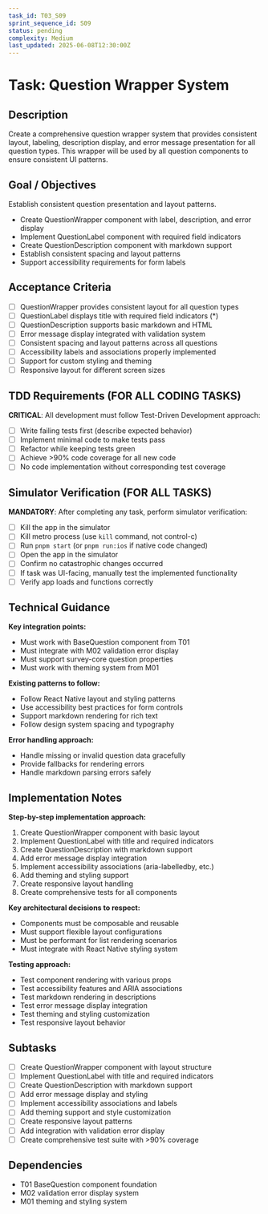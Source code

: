 ```yaml
---
task_id: T03_S09
sprint_sequence_id: S09
status: pending
complexity: Medium
last_updated: 2025-06-08T12:30:00Z
---
```


# Task: Question Wrapper System

## Description
Create a comprehensive question wrapper system that provides consistent layout, labeling, description display, and error message presentation for all question types. This wrapper will be used by all question components to ensure consistent UI patterns.

## Goal / Objectives
Establish consistent question presentation and layout patterns.
- Create QuestionWrapper component with label, description, and error display
- Implement QuestionLabel component with required field indicators
- Create QuestionDescription component with markdown support
- Establish consistent spacing and layout patterns
- Support accessibility requirements for form labels

## Acceptance Criteria
- [ ] QuestionWrapper provides consistent layout for all question types
- [ ] QuestionLabel displays title with required field indicators (*)
- [ ] QuestionDescription supports basic markdown and HTML
- [ ] Error message display integrated with validation system
- [ ] Consistent spacing and layout patterns across all questions
- [ ] Accessibility labels and associations properly implemented
- [ ] Support for custom styling and theming
- [ ] Responsive layout for different screen sizes

## TDD Requirements (FOR ALL CODING TASKS)
**CRITICAL**: All development must follow Test-Driven Development approach:
- [ ] Write failing tests first (describe expected behavior)
- [ ] Implement minimal code to make tests pass
- [ ] Refactor while keeping tests green
- [ ] Achieve >90% code coverage for all new code
- [ ] No code implementation without corresponding test coverage

## Simulator Verification (FOR ALL TASKS)
**MANDATORY**: After completing any task, perform simulator verification:
- [ ] Kill the app in the simulator
- [ ] Kill metro process (use `kill` command, not control-c)
- [ ] Run `pnpm start` (or `pnpm run:ios` if native code changed)
- [ ] Open the app in the simulator
- [ ] Confirm no catastrophic changes occurred
- [ ] If task was UI-facing, manually test the implemented functionality
- [ ] Verify app loads and functions correctly

## Technical Guidance
**Key integration points:**
- Must work with BaseQuestion component from T01
- Must integrate with M02 validation error display
- Must support survey-core question properties
- Must work with theming system from M01

**Existing patterns to follow:**
- Follow React Native layout and styling patterns
- Use accessibility best practices for form controls
- Support markdown rendering for rich text
- Follow design system spacing and typography

**Error handling approach:**
- Handle missing or invalid question data gracefully
- Provide fallbacks for rendering errors
- Handle markdown parsing errors safely

## Implementation Notes
**Step-by-step implementation approach:**
1. Create QuestionWrapper component with basic layout
2. Implement QuestionLabel with title and required indicators
3. Create QuestionDescription with markdown support
4. Add error message display integration
5. Implement accessibility associations (aria-labelledby, etc.)
6. Add theming and styling support
7. Create responsive layout handling
8. Create comprehensive tests for all components

**Key architectural decisions to respect:**
- Components must be composable and reusable
- Must support flexible layout configurations
- Must be performant for list rendering scenarios
- Must integrate with React Native styling system

**Testing approach:**
- Test component rendering with various props
- Test accessibility features and ARIA associations
- Test markdown rendering in descriptions
- Test error message display integration
- Test theming and styling customization
- Test responsive layout behavior

## Subtasks
- [ ] Create QuestionWrapper component with layout structure
- [ ] Implement QuestionLabel with title and required indicators
- [ ] Create QuestionDescription with markdown support
- [ ] Add error message display and styling
- [ ] Implement accessibility associations and labels
- [ ] Add theming support and style customization
- [ ] Create responsive layout patterns
- [ ] Add integration with validation error display
- [ ] Create comprehensive test suite with >90% coverage

## Dependencies
- T01 BaseQuestion component foundation
- M02 validation error display system
- M01 theming and styling system